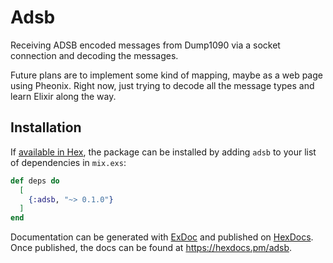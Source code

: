 # Adsb

Receiving ADSB encoded messages from Dump1090 via a socket connection and decoding the messages.

Future plans are to implement some kind of mapping, maybe as a web page using Pheonix. Right now, just trying to decode all the message types and learn Elixir along the way.

## Installation

If [available in Hex](https://hex.pm/docs/publish), the package can be installed
by adding `adsb` to your list of dependencies in `mix.exs`:

```elixir
def deps do
  [
    {:adsb, "~> 0.1.0"}
  ]
end
```

Documentation can be generated with [ExDoc](https://github.com/elixir-lang/ex_doc)
and published on [HexDocs](https://hexdocs.pm). Once published, the docs can
be found at <https://hexdocs.pm/adsb>.

